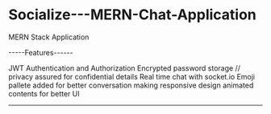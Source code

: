# Socialize---MERN-Chat-Application

MERN Stack Application


-----Features------

JWT Authentication and Authorization
Encrypted password storage // privacy assured for confidential details
Real time chat with socket.io
Emoji pallete added for better conversation making
responsive design
animated contents for better UI

---------------------


